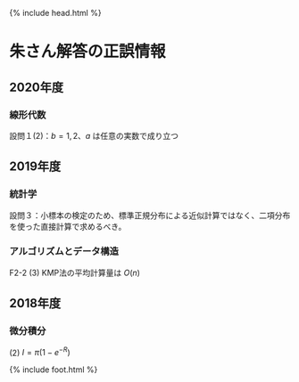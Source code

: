 {% include head.html %}

# 朱さん解答の正誤情報

## 2020年度
### 線形代数
設問１(2)：$b=1,2$、$a$ は任意の実数で成り立つ

## 2019年度
### 統計学
設問３：小標本の検定のため、標準正規分布による近似計算ではなく、二項分布を使った直接計算で求めるべき。

### アルゴリズムとデータ構造
F2-2 (3) KMP法の平均計算量は $O(n)$

## 2018年度
### 微分積分
(2) $I = \pi(1-e^{-R})$

{% include foot.html %}
